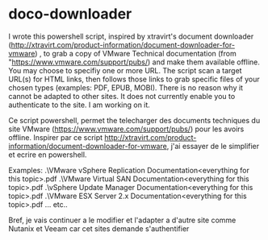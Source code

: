 # doco-downloader
I wrote this powershell script, inspired by xtravirt's document downloader (http://xtravirt.com/product-information/document-downloader-for-vmware) , to grab a copy of VMware Technical documentation (from "https://www.vmware.com/support/pubs/) and make them available offline. You may choose to specifiy one or more URL. The script scan a target URL(s) for HTML links, then follows those links to grab specific files of your chosen types (examples: PDF, EPUB, MOBI). There is no reason why it cannot be adapted to other sites. It does not currently enable you to authenticate to the site. I am working on it.

Ce script powershell, permet the telecharger des documents techniques du site VMware (https://www.vmware.com/support/pubs/) pour les avoirs offline. Inspirer par ce script http://xtravirt.com/product-information/document-downloader-for-vmware, j'ai essayer de le simplifier et ecrire en powershell.

Examples:
.\VMware vSphere Replication Documentation\<everything for this topic>.pdf
.\VMware Virtual SAN Documentation\<everything for this topic>.pdf
.\vSphere Update Manager Documentation\<everything for this topic>.pdf
.\VMware ESX Server 2.x Documentation\<everything for this topic>.pdf
...
etc..


Bref, je vais continuer a le modifier et l'adapter a d'autre site comme Nutanix et Veeam car cet sites demande s'authentifier 

